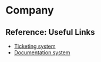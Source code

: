 # Company


## Reference: Useful Links

* [Ticketing system](https://ticketing.internal.company.com)
* [Documentation system](https://docs.internal.company.com)
